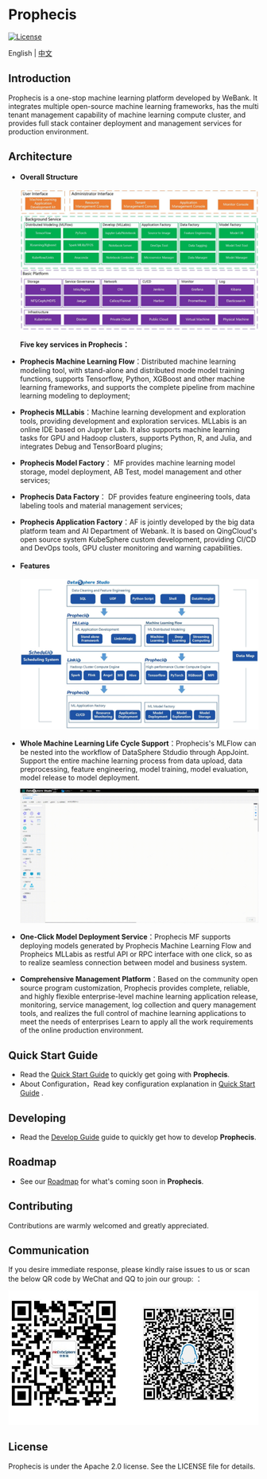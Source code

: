 # Prophecis 

[![License](https://img.shields.io/badge/license-Apache%202-4EB1BA.svg)](https://www.apache.org/licenses/LICENSE-2.0.html)

English | [中文](docs/zh_CN/Readme.md)

## Introduction

Prophecis is a one-stop machine learning platform developed by WeBank. It integrates multiple open-source machine learning frameworks, has the multi tenant management capability of machine learning compute cluster, and provides full stack container deployment and management services for production environment.

## Architecture
- #### Overall Structure
  ![Prophecis](docs/en_US/image/Prophecis-Arch.jpg)

  **Five key services in Prophecis：**

- **Prophecis Machine Learning Flow**：Distributed machine learning modeling tool, with stand-alone and distributed mode model training functions, supports Tensorflow, Python, XGBoost and other machine learning frameworks, and supports the complete pipeline from machine learning modeling to deployment;

- **Prophecis MLLabis**：Machine learning development and exploration tools, providing development and exploration services. MLLabis is an online IDE based on Jupyter Lab. It also supports machine learning tasks for GPU and Hadoop clusters, supports Python, R, and Julia, and integrates Debug and TensorBoard plugins;

- **Prophecis Model Factory**： MF provides machine learning model storage, model deployment, AB Test, model management and other services;

- **Prophecis Data Factory**： DF provides feature engineering tools, data labeling tools and material management services;

- **Prophecis Application Factory**：AF is jointly developed by the big data platform team and AI Department of Webank.  It is based on QingCloud's open source system KubeSphere custom development, providing CI/CD and DevOps tools, GPU cluster monitoring and warning capabilities.

- #### Features

  ![Prophecis功能特色](docs/en_US/image/Prophecis-Features.jpg)

- **Whole Machine Learning Life Cycle Support**：Prophecis's MLFlow can be nested into the workflow of DataSphere Stdudio through AppJoint. Support the entire machine learning process from data upload, data preprocessing, feature engineering, model training, model evaluation, model release to model deployment.

  ![DSS-Prophecis](docs/zh_CN/image/DSS-Prophecis.gif)

- **One-Click Model Deployment Service**：Prophecis MF supports deploying models generated by Prophecis Machine Learning Flow and Propheics MLLabis as restful API or RPC interface with one click, so as to realize seamless connection between model and business system.

- **Comprehensive Management Platform**：Based on the community open source program customization, Prophecis provides complete, reliable, and highly flexible enterprise-level machine learning application release, monitoring, service management, log collection and query management tools, and realizes the full control of machine learning applications to meet the needs of enterprises Learn to apply all the work requirements of the online production environment.

## Quick Start Guide
- Read the  [Quick Start Guide](docs/zh_CN/QuickStartGuide.md) to quickly get going with **Prophecis**.
- About Configuration，Read key configuration explanation in [Quick Start Guide](docs/zh_CN/QuickStartGuide.md) .

## Developing
- Read the [Develop Guide](docs/zh_CN/DevelopGuide.md)  guide to quickly get how to develop **Prophecis**.

## Roadmap
- See our [Roadmap](docs/zh_CN/Roadmap.md) for what's coming soon in **Prophecis**.

## Contributing

Contributions are warmly welcomed and greatly appreciated.

## Communication

If you desire immediate response, please kindly raise issues to us or scan the below QR code by WeChat and QQ to join our group: ：

![Communication](docs/zh_CN/image/Communication.png)

## License
Prophecis  is under the Apache 2.0 license. See the LICENSE file for details.
